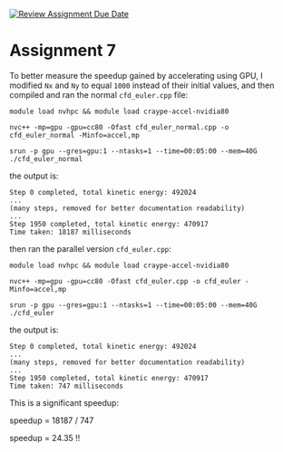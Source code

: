 [![Review Assignment Due Date](https://classroom.github.com/assets/deadline-readme-button-22041afd0340ce965d47ae6ef1cefeee28c7c493a6346c4f15d667ab976d596c.svg)](https://classroom.github.com/a/2CuuzvUr)

# Assignment 7
To better measure the speedup gained by accelerating using GPU, I modified `Nx` and `Ny` to equal `1000` instead of their initial values, and then compiled and ran the normal `cfd_euler.cpp` file:

`module load nvhpc && module load craype-accel-nvidia80`

`nvc++ -mp=gpu -gpu=cc80 -Ofast cfd_euler_normal.cpp -o cfd_euler_normal -Minfo=accel,mp`

`srun -p gpu --gres=gpu:1 --ntasks=1 --time=00:05:00 --mem=40G ./cfd_euler_normal`

the output is:
```
Step 0 completed, total kinetic energy: 492024
... 
(many steps, removed for better documentation readability)
... 
Step 1950 completed, total kinetic energy: 470917
Time taken: 18187 milliseconds
```

then ran the parallel version `cfd_euler.cpp`:

`module load nvhpc && module load craype-accel-nvidia80`

`nvc++ -mp=gpu -gpu=cc80 -Ofast cfd_euler.cpp -o cfd_euler -Minfo=accel,mp`

`srun -p gpu --gres=gpu:1 --ntasks=1 --time=00:05:00 --mem=40G ./cfd_euler`

the output is:

```
Step 0 completed, total kinetic energy: 492024
... 
(many steps, removed for better documentation readability)
... 
Step 1950 completed, total kinetic energy: 470917
Time taken: 747 milliseconds
```

This is a significant speedup:

speedup = 18187 / 747

speedup = 24.35 !!
